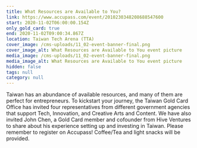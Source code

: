 ```yaml
---
title: What Resources are Available to You?
link: https://www.accupass.com/event/2010230348208688547600
start: 2020-11-02T06:00:00.154Z
only_gold_card: true
end: 2020-11-02T09:00:34.867Z
location: Taiwan Tech Arena (TTA)
cover_image: /cms-uploads/11_02-event-banner-final.png
cover_image_alt: What Resources are Available to You event picture
media_image: /cms-uploads/11_02-event-banner-final.png
media_image_alt: What Resources are Available to You event picture
hidden: false
tags: null
category: null
---
```

Taiwan has an abundance of available resources, and many of them are perfect for entrepreneurs. To kickstart your journey, the Taiwan Gold Card Office has invited four representatives from different government agencies that support Tech, Innovation, and Creative Arts and Content. We have also invited John Chen, a Gold Card member and cofounder from Hive Ventures to share about his experience setting up and investing in Taiwan. Please remember to register on Accupass! Coffee/Tea and light snacks will be provided.